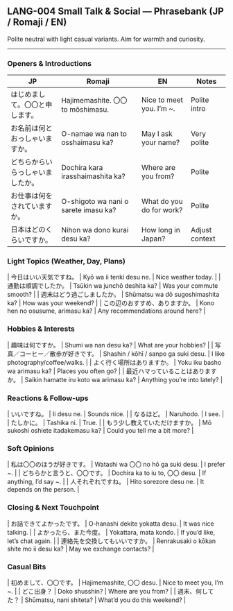 ## LANG-004 Small Talk & Social — Phrasebank (JP / Romaji / EN)

Polite neutral with light casual variants. Aim for warmth and curiosity.

---

### Openers & Introductions
| JP | Romaji | EN | Notes |
|---|---|---|---|
| はじめまして。〇〇と申します。 | Hajimemashite. 〇〇 to mōshimasu. | Nice to meet you. I’m ~. | Polite intro |
| お名前は何とおっしゃいますか。 | O-namae wa nan to osshaimasu ka? | May I ask your name? | Very polite |
| どちらからいらっしゃいましたか。 | Dochira kara irasshaimashita ka? | Where are you from? | Polite |
| お仕事は何をされていますか。 | O-shigoto wa nani o sarete imasu ka? | What do you do for work? | Polite |
| 日本はどのくらいですか。 | Nihon wa dono kurai desu ka? | How long in Japan? | Adjust context |

### Light Topics (Weather, Day, Plans)
| 今日はいい天気ですね。 | Kyō wa ii tenki desu ne. | Nice weather today. |
| 通勤は順調でしたか。 | Tsūkin wa junchō deshita ka? | Was your commute smooth? |
| 週末はどう過ごしましたか。 | Shūmatsu wa dō sugoshimashita ka? | How was your weekend? |
| この辺のおすすめ、ありますか。 | Kono hen no osusume, arimasu ka? | Any recommendations around here? |

### Hobbies & Interests
| 趣味は何ですか。 | Shumi wa nan desu ka? | What are your hobbies? |
| 写真／コーヒー／散歩が好きです。 | Shashin / kōhī / sanpo ga suki desu. | I like photography/coffee/walks. |
| よく行く場所はありますか。 | Yoku iku basho wa arimasu ka? | Places you often go? |
| 最近ハマっていることはありますか。 | Saikin hamatte iru koto wa arimasu ka? | Anything you’re into lately? |

### Reactions & Follow-ups
| いいですね。 | Ii desu ne. | Sounds nice. |
| なるほど。 | Naruhodo. | I see. |
| たしかに。 | Tashika ni. | True. |
| もう少し教えていただけますか。 | Mō sukoshi oshiete itadakemasu ka? | Could you tell me a bit more? |

### Soft Opinions
| 私は〇〇のほうが好きです。 | Watashi wa 〇〇 no hō ga suki desu. | I prefer ~. |
| どちらかと言うと、〇〇です。 | Dochira ka to iu to, 〇〇 desu. | If anything, I’d say ~. |
| 人それぞれですね。 | Hito sorezore desu ne. | It depends on the person. |

### Closing & Next Touchpoint
| お話できてよかったです。 | O-hanashi dekite yokatta desu. | It was nice talking. |
| よかったら、また今度。 | Yokattara, mata kondo. | If you’d like, let’s chat again. |
| 連絡先を交換してもいいですか。 | Renrakusaki o kōkan shite mo ii desu ka? | May we exchange contacts? |

### Casual Bits
| 初めまして、〇〇です。 | Hajimemashite, 〇〇 desu. | Nice to meet you, I’m ~. |
| どこ出身？ | Doko shusshin? | Where are you from? |
| 週末、何してた？ | Shūmatsu, nani shiteta? | What’d you do this weekend? |


